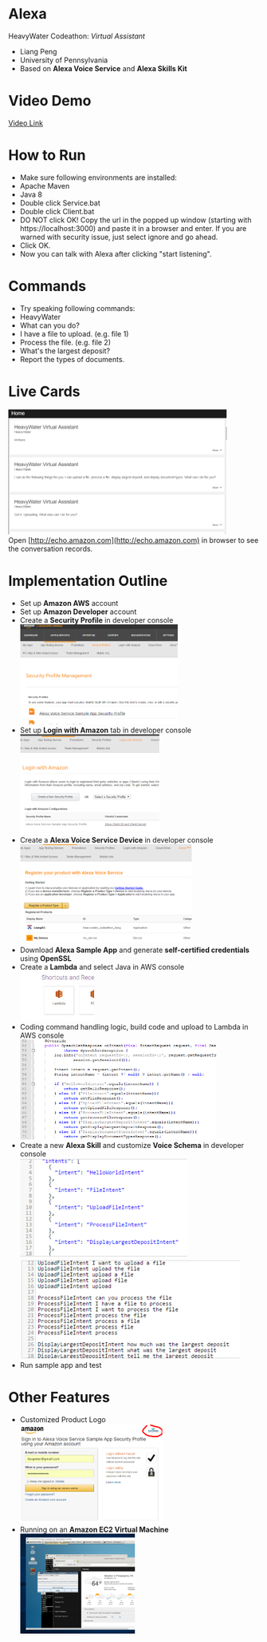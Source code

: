 # Alexa

HeavyWater Codeathon: _Virtual Assistant_

+ Liang Peng
+ University of Pennsylvania
+ Based on **Alexa Voice Service** and __Alexa Skills Kit__

# Video Demo
[Video Link](https://vimeo.com/164201800)

# How to Run
* Make sure following environments are installed:
 * Apache Maven
 * Java 8
* Double click Service.bat
* Double click Client.bat
* DO NOT click OK! Copy the url in the popped up window (starting with https://localhost:3000) and paste it in a browser and enter. If you are warned with security issue, just select ignore and go ahead.
* Click OK.
* Now you can talk with Alexa after clicking "start listening".

# Commands
* Try speaking following commands:
 * HeavyWater
 * What can you do?
 * I have a file to upload. (e.g. file 1)
 * Process the file. (e.g. file 2)
 * What's the largest deposit?
 * Report the types of documents.

# Live Cards
<img src="/img/5.png" height=250 /><br />
Open [http://echo.amazon.com](http://echo.amazon.com) in browser to see the conversation records.

# Implementation Outline
* Set up __Amazon AWS__ account
* Set up __Amazon Developer__ account
* Create a __Security Profile__ in developer console
<br /><img src="/img/1.png" height=200 /><br />
* Set up __Login with Amazon__ tab in developer console
<br /><img src="/img/2.png" height=200 /><br />
* Create a __Alexa Voice Service Device__ in developer console
<br /><img src="/img/3.png" height=200 /><br />
* Download __Alexa Sample App__ and generate __self-certified credentials__ using __OpenSSL__
* Create a __Lambda__ and select Java in AWS console
<br /><img src="/img/10.png" height=100 /><br />
* Coding command handling logic, build code and upload to Lambda in AWS console
<br /><img src="/img/9.png" height=200 /><br />
* Create a new __Alexa Skill__ and customize __Voice Schema__ in developer console
<br /><img src="/img/7.png" height=200 /><img src="/img/8.png" height=200 /><br />
* Run sample app and test

# Other Features
* Customized Product Logo
<br /><img src="/img/6.png" height=200 /><br />
* Running on an __Amazon EC2 Virtual Machine__
<br /><img src="/img/11.png" height=200 /><br />
